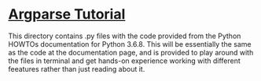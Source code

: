 # [Argparse Tutorial](https://docs.python.org/3.6/howto/argparse.html#id1)

This directory contains .py files with the code provided from the Python HOWTOs documentation for Python 3.6.8. This will be essentially the same as the code at the documentation page, and is provided to play around with the files in terminal and get hands-on experience working with different feeatures rather than just reading about it.